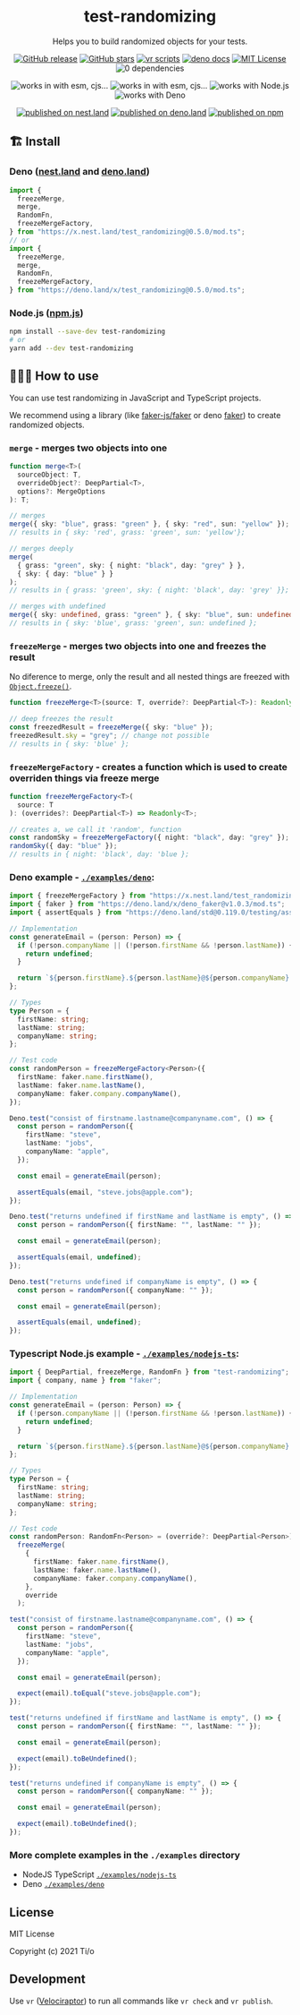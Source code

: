 <h1 align="center">
  test-randomizing
</h1>
<p align="center">
  Helps you to build randomized objects for your tests.
</p>

<p align="center">
 <a href="https://github.com/tiloio/test-randomizing/releases"><img alt="GitHub release" src="https://img.shields.io/github/v/release/tiloio/test-randomizing?logo=github"></a>
 <a href="https://github.com/tiloio/test-randomizing"><img alt="GitHub stars" src="https://img.shields.io/github/stars/tiloio/test-randomizing?logo=github"></a>
 <a href="#badge"><img alt="vr scripts" src="https://badges.velociraptor.run/flat.svg"/></a>
 <a href="https://doc.deno.land/https://deno.land/x/test_randomizing/mod.ts"><img alt="deno docs" src="https://img.shields.io/badge/Deno-doc-informational?logo=deno"/></a>
 <a href="LICENSE"><img alt="MIT License" src="https://img.shields.io/badge/license-MIT-success"/></a>
 <img alt="0 dependencies" src="https://img.shields.io/badge/dependencies-0-success"/>
</p>

<p align="center"> 
<img alt="works in with esm, cjs..." src="https://img.shields.io/badge/JavaScript-all-success?logo=javascript">
<img alt="works in with esm, cjs..." src="https://img.shields.io/badge/TypeScript-%5E2.0.0-success?logo=typescript">
<img alt="works with Node.js" src="https://img.shields.io/badge/Node.js-%5E12.0.0-success?logo=node.js">
<img alt="works with Deno" src="https://img.shields.io/badge/Deno-%5E1.0.0-success?logo=deno">
</p>

<p align="center">
  <a href="https://nest.land/package/test_randomizing"><img alt="published on nest.land" src="https://nest.land/badge.svg"></a>
 <a href="https://deno.land/x/test_randomizing"><img alt="published on deno.land" src="https://img.shields.io/badge/PUBLISHED%20ON%20DENO.LAND-272727?logo=deno"/></a>
 <a href="https://www.npmjs.com/package/test-randomizing"><img alt="published on npm" src="https://img.shields.io/badge/PUBLISHED%20ON%20NPM-272727?logo=npm"/></a>
</p>

## 🏗 Install

### Deno ([nest.land](https://nest.land/package/test_randomizing) and [deno.land](https://deno.land/x/test_randomizing))

```javascript
import {
  freezeMerge,
  merge,
  RandomFn,
  freezeMergeFactory,
} from "https://x.nest.land/test_randomizing@0.5.0/mod.ts";
// or
import {
  freezeMerge,
  merge,
  RandomFn,
  freezeMergeFactory,
} from "https://deno.land/x/test_randomizing@0.5.0/mod.ts";
```

### Node.js ([npm.js](https://www.npmjs.com/package/test-randomizing))

```sh
npm install --save-dev test-randomizing
# or
yarn add --dev test-randomizing
```

## 🤷🏽‍♂️ How to use

You can use test randomizing in JavaScript and TypeScript projects.

We recommend using a library (like
[faker-js/faker](https://github.com/faker-js/faker) or deno
[faker](https://cdn.skypack.dev/@faker-js/faker)) to create randomized
objects.

### `merge` - merges two objects into one

```typescript
function merge<T>(
  sourceObject: T,
  overrideObject?: DeepPartial<T>,
  options?: MergeOptions
): T;

// merges
merge({ sky: "blue", grass: "green" }, { sky: "red", sun: "yellow" });
// results in { sky: 'red', grass: 'green', sun: 'yellow'};

// merges deeply
merge(
  { grass: "green", sky: { night: "black", day: "grey" } },
  { sky: { day: "blue" } }
);
// results in { grass: 'green', sky: { night: 'black', day: 'grey' }};

// merges with undefined
merge({ sky: undefined, grass: "green" }, { sky: "blue", sun: undefined });
// results in { sky: 'blue', grass: 'green', sun: undefined };
```

### `freezeMerge` - merges two objects into one and freezes the result

No diference to merge, only the result and all nested things are freezed with [`Object.freeze()`](https://developer.mozilla.org/de/docs/Web/JavaScript/Reference/Global_Objects/Object/freeze).

```typescript
function freezeMerge<T>(source: T, override?: DeepPartial<T>): Readonly<T>;

// deep freezes the result
const freezedResult = freezeMerge({ sky: "blue" });
freezedResult.sky = "grey"; // change not possible
// results in { sky: 'blue' };
```

### `freezeMergeFactory` - creates a function which is used to create overriden things via freeze merge

```typescript
function freezeMergeFactory<T>(
  source: T
): (overrides?: DeepPartial<T>) => Readonly<T>;

// creates a, we call it 'random', function
const randomSky = freezeMergeFactory({ night: "black", day: "grey" });
randomSky({ day: "blue" });
// results in { night: 'black', day: 'blue };
```

### Deno example - [`./examples/deno`](https://github.com/tiloio/test-randomizing/tree/main/examples/deno):

```typescript
import { freezeMergeFactory } from "https://x.nest.land/test_randomizing@0.5.0/mod.ts";
import { faker } from "https://deno.land/x/deno_faker@v1.0.3/mod.ts";
import { assertEquals } from "https://deno.land/std@0.119.0/testing/asserts.ts";

// Implementation
const generateEmail = (person: Person) => {
  if (!person.companyName || (!person.firstName && !person.lastName)) {
    return undefined;
  }

  return `${person.firstName}.${person.lastName}@${person.companyName}.com`;
};

// Types
type Person = {
  firstName: string;
  lastName: string;
  companyName: string;
};

// Test code
const randomPerson = freezeMergeFactory<Person>({
  firstName: faker.name.firstName(),
  lastName: faker.name.lastName(),
  companyName: faker.company.companyName(),
});

Deno.test("consist of firstname.lastname@companyname.com", () => {
  const person = randomPerson({
    firstName: "steve",
    lastName: "jobs",
    companyName: "apple",
  });

  const email = generateEmail(person);

  assertEquals(email, "steve.jobs@apple.com");
});

Deno.test("returns undefined if firstName and lastName is empty", () => {
  const person = randomPerson({ firstName: "", lastName: "" });

  const email = generateEmail(person);

  assertEquals(email, undefined);
});

Deno.test("returns undefined if companyName is empty", () => {
  const person = randomPerson({ companyName: "" });

  const email = generateEmail(person);

  assertEquals(email, undefined);
});
```

### Typescript Node.js example - [`./examples/nodejs-ts`](https://github.com/tiloio/test-randomizing/tree/main/examples/nodejs-ts):

```typescript
import { DeepPartial, freezeMerge, RandomFn } from "test-randomizing";
import { company, name } from "faker";

// Implementation
const generateEmail = (person: Person) => {
  if (!person.companyName || (!person.firstName && !person.lastName)) {
    return undefined;
  }

  return `${person.firstName}.${person.lastName}@${person.companyName}.com`;
};

// Types
type Person = {
  firstName: string;
  lastName: string;
  companyName: string;
};

// Test code
const randomPerson: RandomFn<Person> = (override?: DeepPartial<Person>) =>
  freezeMerge(
    {
      firstName: faker.name.firstName(),
      lastName: faker.name.lastName(),
      companyName: faker.company.companyName(),
    },
    override
  );

test("consist of firstname.lastname@companyname.com", () => {
  const person = randomPerson({
    firstName: "steve",
    lastName: "jobs",
    companyName: "apple",
  });

  const email = generateEmail(person);

  expect(email).toEqual("steve.jobs@apple.com");
});

test("returns undefined if firstName and lastName is empty", () => {
  const person = randomPerson({ firstName: "", lastName: "" });

  const email = generateEmail(person);

  expect(email).toBeUndefined();
});

test("returns undefined if companyName is empty", () => {
  const person = randomPerson({ companyName: "" });

  const email = generateEmail(person);

  expect(email).toBeUndefined();
});
```

### More complete examples in the `./examples` directory

- NodeJS TypeScript
  [`./examples/nodejs-ts`](https://github.com/tiloio/test-randomizing/tree/main/examples/nodejs-ts)
- Deno
  [`./examples/deno`](https://github.com/tiloio/test-randomizing/tree/main/examples/deno)

## License

MIT License

Copyright (c) 2021 Ti/o

## Development

Use `vr` ([Velociraptor](https://velociraptor.run/)) to run all commands like `vr check` and `vr publish`.

